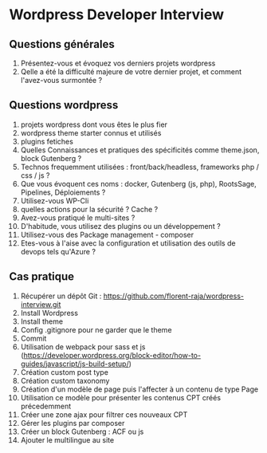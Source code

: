 # Wordpress Developer Interview

## Questions générales

1. Présentez-vous et évoquez vos derniers projets wordpress
2. Qelle a été la difficulté majeure de votre dernier projet, et comment l'avez-vous surmontée ?

## Questions wordpress
1. projets wordpress dont vous êtes le plus fier
2. wordpress theme starter connus et utilisés
3. plugins fetiches
4. Quelles Connaissances et pratiques des spécificités comme theme.json, block Gutenberg  ?
5. Technos frequemment utilisées : front/back/headless, frameworks php / css / js ? 
6. Que vous évoquent ces noms : docker, Gutenberg (js, php), RootsSage, Pipelines, Déploiements ?
7. Utilisez-vous WP-Cli
8. quelles actions pour la sécurité ? Cache ?
9. Avez-vous pratiqué le multi-sites ? 
10. D'habitude, vous utilisez des plugins ou un développement ?
11. Utilisez-vous des Package management - composer
12. Etes-vous à l'aise avec la configuration et utilisation des outils de devops tels qu'Azure ?
    
## Cas pratique
  1. Récupérer un dépôt Git : https://github.com/florent-raja/wordpress-interview.git
  2. Install Wordpress
  3. Install theme
  4. Config .gitignore pour ne garder que le theme
  5. Commit
  6. Utilisation de webpack pour sass et js (https://developer.wordpress.org/block-editor/how-to-guides/javascript/js-build-setup/)
  7. Création custom post type
  8. Création custom taxonomy
  9. Création d'un modèle de page puis l'affecter à un contenu de type Page
  10. Utilisation ce modèle pour présenter les contenus CPT créés précedemment
  11. Créer une zone ajax pour filtrer ces nouveaux CPT
  12. Gérer les plugins par composer
  13. Créer un block Gutenberg : ACF ou js
  14. Ajouter le multilingue au site
